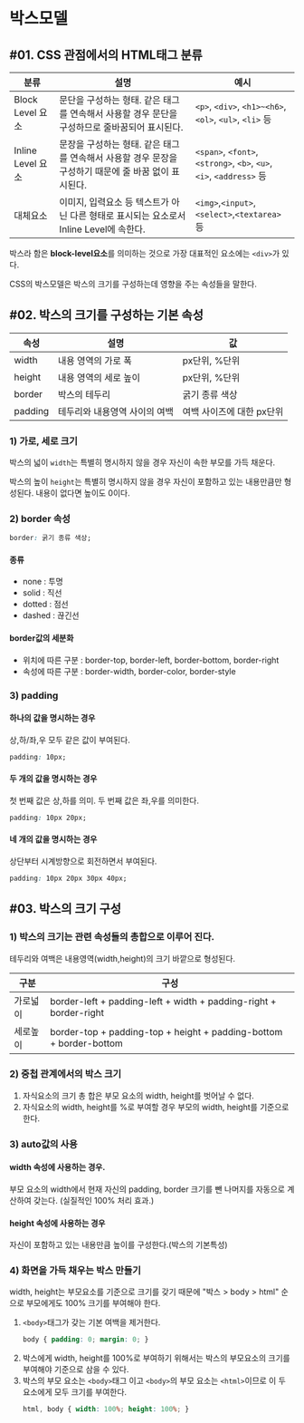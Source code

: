 # 박스모델

## #01. CSS 관점에서의 HTML태그 분류

| 분류 | 설명 | 예시 |
|---|---|---|
| Block Level 요소 | 문단을 구성하는 형태. 같은 태그를 연속해서 사용할 경우 문단을 구성하므로 줄바꿈되어 표시된다. | `<p>`, `<div>`, `<h1>~<h6>`, `<ol>`, `<ul>`, `<li>` 등 |
| Inline Level 요소 | 문장을 구성하는 형태. 같은 태그를 연속해서 사용할 경우 문장을 구성하기 때문에 줄 바꿈 없이 표시된다. | `<span>`, `<font>`, `<strong>`, `<b>`, `<u>`, `<i>`, `<address>` 등 |
| 대체요소 | 이미지, 입력요소 등 텍스트가 아닌 다른 형태로 표시되는 요소로서 Inline Level에 속한다. | `<img>`,`<input>`,`<select>`,`<textarea>` 등 |

박스라 함은 **block-level요소**를 의미하는 것으로 가장 대표적인 요소에는 `<div>`가 있다.

CSS의 박스모델은 박스의 크기를 구성하는데 영향을 주는 속성들을 말한다.


## #02. 박스의 크기를 구성하는 기본 속성

| 속성 | 설명 | 값 |
|------|------|----|
| width | 내용 영역의 가로 폭 | px단위, %단위 |
| height | 내용 영역의 세로 높이 | px단위, %단위 |
| border | 박스의 테두리 | 굵기  종류  색상 |
| padding | 테두리와 내용영역 사이의 여백 | 여백 사이즈에 대한 px단위 |

### 1) 가로, 세로 크기

박스의 넓이 `width`는 특별히 명시하지 않을 경우 자신이 속한 부모를 가득 채운다.

박스의 높이 `height`는 특별히 명시하지 않을 경우 자신이 포함하고 있는 내용만큼만 형성된다. 내용이 없다면 높이도 0이다.

### 2) border 속성

```css
border: 굵기 종류 색상;
```

#### 종류
- none : 투명
- solid : 직선
- dotted : 점선
- dashed : 끊긴선

#### border값의 세분화
- 위치에 따른 구분 : border-top, border-left, border-bottom, border-right
- 속성에 따른 구분 : border-width, border-color, border-style

### 3) padding

#### 하나의 값을 명시하는 경우

상,하/좌,우 모두 같은 값이 부여된다.

```css
padding: 10px;
```


#### 두 개의 값을 명시하는 경우

첫 번째 값은 상,하를 의미. 두 번째 값은 좌,우를 의미한다.

```css
padding: 10px 20px;
```

#### 네 개의 값을 명시하는 경우

상단부터 시계방향으로 회전하면서 부여된다.

```css
padding: 10px 20px 30px 40px;
```

## #03. 박스의 크기 구성

### 1) 박스의 크기는 관련 속성들의 총합으로 이루어 진다.

테두리와 여백은 내용영역(width,height)의 크기 바깥으로 형성된다.

| 구분 | 구성 |
|---|---|
| 가로넓이 | border-left + padding-left + width + padding-right + border-right |
| 세로높이 | border-top + padding-top + height + padding-bottom + border-bottom |


### 2) 중첩 관계에서의 박스 크기

1. 자식요소의 크기 총 합은 부모 요소의 width, height를 벗어날 수 없다.
1. 자식요소의 width, height를 %로 부여할 경우 부모의 width, height를 기준으로 한다.

### 3) auto값의 사용

#### **width** 속성에 사용하는 경우.

부모 요소의 width에서 현재 자신의 padding, border 크기를 뺀 나머지를 자동으로 계산하여 갖는다.
(실질적인 100% 처리 효과.)

#### **height** 속성에 사용하는 경우

자신이 포함하고 있는 내용만큼 높이를 구성한다.(박스의 기본특성)

### 4) 화면을 가득 채우는 박스 만들기

width, height는 부모요소를 기준으로 크기를 갖기 때문에 "박스 > body > html" 순으로 부모에게도 100% 크기를 부여해야 한다.

1. `<body>`태그가 갖는 기본 여백을 제거한다.
    ```css
    body { padding: 0; margin: 0; }
    ```
1. 박스에게 width, height를 100%로 부여하기 위해서는 박스의 부모요소의 크기를 부여해야 기준으로 삼을 수 있다.
1. 박스의 부모 요소는 `<body>`태그 이고 `<body>`의 부모 요소는 `<html>`이므로 이 두 요소에게 모두 크기를 부여한다.
    ```css
    html, body { width: 100%; height: 100%; }
    ```
